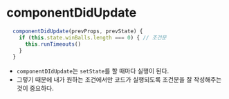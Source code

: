 # componentDidUpdate

```javascript
  componentDidUpdate(prevProps, prevState) {
    if (this.state.winBalls.length === 0) { // 조건문
      this.runTimeouts()
    }
  }
```

* `componentDIdUpdate`는 `setState`를 할 때마다 실행이 된다.
* 그렇기 때문에 내가 원하는 조건에서만 코드가  실행되도록 조건문을 잘 작성해주는 것이 중요하다.
